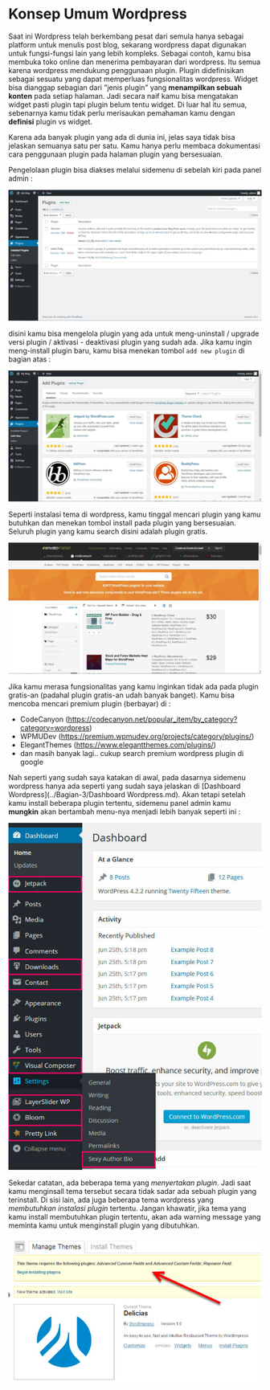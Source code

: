 # Konsep Umum Wordpress

Saat ini Wordpress telah berkembang pesat dari semula hanya sebagai platform untuk menulis post blog, sekarang wordpress dapat digunakan untuk fungsi-fungsi lain yang lebih kompleks. Sebagai contoh, kamu bisa membuka toko online dan menerima pembayaran dari wordpress. Itu semua karena wordpress mendukung penggunaan plugin. Plugin didefinisikan sebagai sesuatu yang dapat memperluas fungsionalitas wordpress. Widget bisa dianggap sebagian dari "jenis plugin" yang **menampilkan sebuah konten** pada setiap halaman. Jadi secara naif kamu bisa mengatakan widget pasti plugin tapi plugin belum tentu widget. Di luar hal itu semua, sebenarnya kamu tidak perlu merisaukan pemahaman kamu dengan **definisi** plugin vs widget. 

Karena ada banyak plugin yang ada di dunia ini, jelas saya tidak bisa jelaskan semuanya satu per satu. Kamu hanya perlu membaca dokumentasi cara penggunaan plugin pada halaman plugin yang bersesuaian.

Pengelolaan plugin bisa diakses melalui sidemenu di sebelah kiri pada panel admin :

![](../img/Bagian-4/plugins.JPG)

disini kamu bisa mengelola plugin yang ada untuk meng-uninstall / upgrade versi plugin / aktivasi - deaktivasi plugin yang sudah ada. Jika kamu ingin meng-install plugin baru, kamu bisa menekan tombol `add new plugin` di bagian atas :

![](../img/Bagian-4/plugins-add.JPG)

Seperti instalasi tema di wordpress, kamu tinggal mencari plugin yang kamu butuhkan dan menekan tombol install pada plugin yang bersesuaian. Seluruh plugin yang kamu search disini adalah plugin gratis. 

![](../img/Bagian-4/plugins-add2.JPG)

Jika kamu merasa fungsionalitas yang kamu inginkan tidak ada pada plugin gratis-an (padahal plugin gratis-an udah banyak banget). Kamu bisa mencoba mencari premium plugin (berbayar) di :
* CodeCanyon (https://codecanyon.net/popular_item/by_category?category=wordpress)
* WPMUDev (https://premium.wpmudev.org/projects/category/plugins/)
* ElegantThemes (https://www.elegantthemes.com/plugins/)
* dan masih banyak lagi.. cukup search premium wordpress plugin di google

Nah seperti yang sudah saya katakan di awal, pada dasarnya sidemenu wordpress hanya ada seperti yang sudah saya jelaskan di [Dashboard Wordpress](../Bagian-3/Dashboard Wordpress.md). Akan tetapi setelah kamu install beberapa plugin tertentu, sidemenu panel admin kamu **mungkin** akan bertambah menu-nya menjadi lebih banyak seperti ini :

![](../img/Bagian-4/plugins-dashboard.jpg)

Sekedar catatan, ada beberapa tema yang *menyertakan plugin*. Jadi saat kamu menginsall tema tersebut secara tidak sadar ada sebuah plugin yang terinstall. Di sisi lain, ada juga beberapa tema wordpress yang *membutuhkan instalasi plugin* tertentu. Jangan khawatir, jika tema yang kamu install membutuhkan plugin tertentu, akan ada warning message yang meminta kamu untuk menginstall plugin yang dibutuhkan.

![](../img/Bagian-4/plugins-require.jpg)